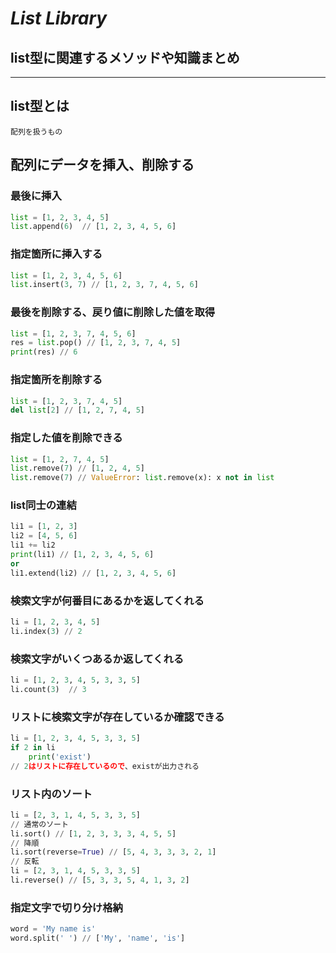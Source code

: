 # ***List Library***
## **list型に関連するメソッドや知識まとめ**
---
## list型とは
```
配列を扱うもの
```

## **配列にデータを挿入、削除する**

### **最後に挿入**
```python
list = [1, 2, 3, 4, 5]
list.append(6)  // [1, 2, 3, 4, 5, 6]
```

### **指定箇所に挿入する**
```python
list = [1, 2, 3, 4, 5, 6]
list.insert(3, 7) // [1, 2, 3, 7, 4, 5, 6]
```

### **最後を削除する、戻り値に削除した値を取得**
```python
list = [1, 2, 3, 7, 4, 5, 6]
res = list.pop() // [1, 2, 3, 7, 4, 5]
print(res) // 6
```

### **指定箇所を削除する**
```python
list = [1, 2, 3, 7, 4, 5]
del list[2] // [1, 2, 7, 4, 5]
```

### **指定した値を削除できる**
```python
list = [1, 2, 7, 4, 5]
list.remove(7) // [1, 2, 4, 5]
list.remove(7) // ValueError: list.remove(x): x not in list
```

### **list同士の連結**
```python
li1 = [1, 2, 3]
li2 = [4, 5, 6]
li1 += li2
print(li1) // [1, 2, 3, 4, 5, 6]
or
li1.extend(li2) // [1, 2, 3, 4, 5, 6]
```

### **検索文字が何番目にあるかを返してくれる**
```python
li = [1, 2, 3, 4, 5]
li.index(3) // 2
```

### **検索文字がいくつあるか返してくれる**
```python
li = [1, 2, 3, 4, 5, 3, 3, 5]
li.count(3)  // 3
```

### **リストに検索文字が存在しているか確認できる**
```python
li = [1, 2, 3, 4, 5, 3, 3, 5]
if 2 in li
    print('exist')
// 2はリストに存在しているので、existが出力される
```

### **リスト内のソート**
```python
li = [2, 3, 1, 4, 5, 3, 3, 5]
// 通常のソート
li.sort() // [1, 2, 3, 3, 3, 4, 5, 5]
// 降順
li.sort(reverse=True) // [5, 4, 3, 3, 3, 2, 1]
// 反転
li = [2, 3, 1, 4, 5, 3, 3, 5]
li.reverse() // [5, 3, 3, 5, 4, 1, 3, 2]
```

### **指定文字で切り分け格納**
```python
word = 'My name is'
word.split(' ') // ['My', 'name', 'is']
```
